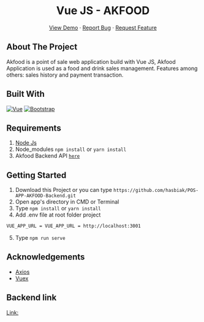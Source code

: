 <h1 align='center'>Vue JS - AKFOOD</h1>
  <p align="center">
    <a href="#">View Demo</a>
    ·
    <a href="#">Report Bug</a>
    ·
    <a href="#">Request Feature</a>
  </p>

## About The Project

Akfood is a point of sale web application build with Vue JS, Akfood Application is used as a food and drink sales management. Features among others: sales history and payment transaction.

## Built With

[![Vue](https://img.shields.io/badge/Vue-v2.6.12-green)](https://github.com/vuejs/vue)
[![Bootstrap](https://img.shields.io/badge/Bootstrap-v4.5.2-blue)](https://github.com/bootstrap-vue/bootstrap-vue)

## Requirements

1. <a href="https://nodejs.org/en/download/">Node Js</a>
2. Node_modules `npm install` or `yarn install`
3. Akfood Backend API [`here`](https://github.com/hasbiak/POS-APP-AKFOOD-Backend.git)

## Getting Started

1. Download this Project or you can type `https://github.com/hasbiak/POS-APP-AKFOOD-Backend.git`
2. Open app's directory in CMD or Terminal
3. Type `npm install` or `yarn install`
4. Add .env file at root folder project

```sh
VUE_APP_URL = VUE_APP_URL = http://localhost:3001
```

5. Type `npm run serve`

## Acknowledgements

- [Axios](https://www.npmjs.com/package/axios)
- [Vuex](https://vuex.vuejs.org/)

## Backend link

[Link:](https://github.com/hasbiak/POS-APP-AKFOOD-Backend.git)
